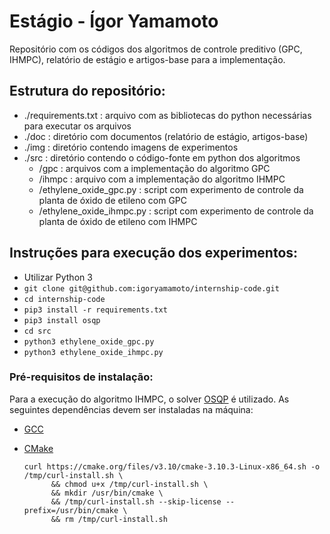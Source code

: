 # Estágio - Ígor Yamamoto
Repositório com os códigos dos algoritmos de controle preditivo (GPC, IHMPC), relatório de estágio e artigos-base para a implementação.

## Estrutura do repositório:
- ./requirements.txt : arquivo com as bibliotecas do python necessárias para executar os arquivos
- ./doc : diretório com documentos (relatório de estágio, artigos-base)
- ./img : diretório contendo imagens de experimentos
- ./src : diretório contendo o código-fonte em python dos algoritmos
  - /gpc : arquivos com a implementação do algoritmo GPC
  - /ihmpc : arquivo com a implementação do algoritmo IHMPC
  - /ethylene_oxide_gpc.py : script com experimento de controle da planta de óxido de etileno com GPC
  - /ethylene_oxide_ihmpc.py : script com experimento de controle da planta de óxido de etileno com IHMPC
  
## Instruções para execução dos experimentos:
- Utilizar Python 3
- `git clone git@github.com:igoryamamoto/internship-code.git`
- `cd internship-code`
- `pip3 install -r requirements.txt`
- `pip3 install osqp`
- `cd src`
- `python3 ethylene_oxide_gpc.py`
- `python3 ethylene_oxide_ihmpc.py`

### Pré-requisitos de instalação:
Para a execução do algoritmo IHMPC, o solver [OSQP](http://osqp.readthedocs.io/en/latest/installation/python.html) é utilizado. As seguintes dependências devem ser instaladas na máquina:
- [GCC](https://gcc.gnu.org/)
- [CMake](https://cmake.org/)

  ```
  curl https://cmake.org/files/v3.10/cmake-3.10.3-Linux-x86_64.sh -o /tmp/curl-install.sh \
        && chmod u+x /tmp/curl-install.sh \
        && mkdir /usr/bin/cmake \
        && /tmp/curl-install.sh --skip-license --prefix=/usr/bin/cmake \
        && rm /tmp/curl-install.sh
  ```
